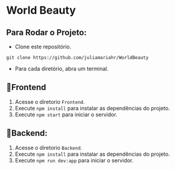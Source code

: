 <h1>World Beauty</h1>

## Para Rodar o Projeto:
 - Clone este repositório.
>
    git clone https://github.com/juliamariahr/WorldBeauty
>
 - Para cada diretório, abra um terminal.
<h2>📌Frontend</h2>

1. Acesse o diretorio `Frontend`.
2. Execute `npm install` para instalar as dependências do projeto.
3. Execute `npm start` para iniciar o servidor.
   
<h2>📌Backend:</h2>

1. Acesse o diretorio `Backend`.
2. Execute `npm install` para instalar as dependências do projeto.
3. Execute `npm run dev:app` para iniciar o servidor.

